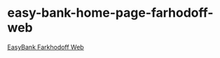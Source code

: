 # easy-bank-home-page-farhodoff-web


<a href="easy-bank-home-page-farkhodoff-web.netlify.app">EasyBank Farkhodoff Web</a>
